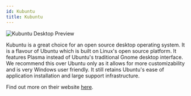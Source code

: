 ```yaml
---
id: Kubuntu
title: Kubuntu
---
```


<img title="Kubuntu Desktop Preview" alt="Kubuntu Desktop Preview" src="/img/KubuntuDesktop.png">

Kubuntu is a great choice for an open source desktop operating system. It is a flavour of Ubuntu which is built on Linux's open source platform. It features Plasma instead of Ubuntu's traditional Gnome desktop interface. We recommend this over Ubuntu only as it allows for more customizability and is very Windows user friendly. It still retains Ubuntu's ease of application installation and large support infrastructure.

Find out more on their website [here](https://kubuntu.org/).
